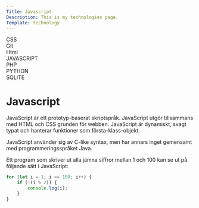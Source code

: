 ```yaml
---
Title: Javascript
Description: This is my technologies page.
Template: technology
---
```


<div class = "kurserna" >
    <div class = "kurserna_pa_sidan" onclick="location.href='%base_url%/Technology/css'">CSS</div>
    <div class = "kurserna_pa_sidan" onclick="location.href='%base_url%/Technology/git'">Git</div>
    <div class = "kurserna_pa_sidan" onclick="location.href='%base_url%/Technology/html'">Html</div>
    <div class = "kurserna_pa_sidan" onclick="location.href='%base_url%/Technology/javascript'">JAVASCRIPT</div>
    <div class = "kurserna_pa_sidan" onclick="location.href='%base_url%/Technology/php'">PHP</div>
    <div class = "kurserna_pa_sidan" onclick="location.href='%base_url%/Technology/python'">PYTHON</div>
    <div class = "kurserna_pa_sidan" onclick="location.href='%base_url%/Technology/sqlite'">SQLITE</div>
</div>
<div class = "sidan">
<h1>Javascript</h1>
JavaScript är ett prototyp-baserat skriptspråk. JavaScript utgör tillsammans med HTML och CSS grunden för webben. JavaScript är dynamiskt, svagt typat och hanterar funktioner som första-klass-objekt.

JavaScript använder sig av C-like syntax, men har annars inget gemensamt med programmeringsspråket Java.

Ett program som skriver ut alla jämna siffror mellan 1 och 100 kan se ut på följande sätt i JavaScript:

```javascript
for (let i = 1; i <= 100; i++) {
    if (!(i % 2)) {
        console.log(i);
    }
}
```
</div>